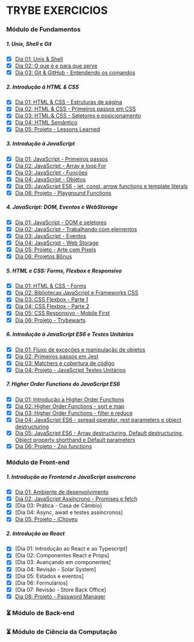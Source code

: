 # TRYBE EXERCICIOS 

### Módulo de Fundamentos

##### 1. Unix, Shell e Git
- [X] [Dia 01: Unix & Shell](https://github.com/zstgar/TRYBE/tree/fundamentos/1.1)
- [X] [Dia 02: O que é e para que serve](https://github.com/zstgar/TRYBE/tree/fundamentos/1.2)
- [X] [Dia 03: Git & GitHub - Entendendo os comandos](https://github.com/zstgar/TRYBE/tree/fundamentos/1.3)
##### 2. Introdução à HTML & CSS 
- [X] [Dia 01: HTML & CSS - Estruturas de página](https://github.com/zstgar/TRYBE/tree/fundamentos/2.1)
- [X] [Dia 02: HTML & CSS - Primeiros passos em CSS](https://github.com/zstgar/TRYBE/tree/fundamentos/2.2) 
- [X] [Dia 03: HTML & CSS - Seletores e posicionamento](https://github.com/zstgar/TRYBE/tree/fundamentos/2.3)
- [X] [Dia 04: HTML Semântico](https://github.com/zstgar/TRYBE/tree/fundamentos/2.4)
- [X] [Dia 05: Projeto - Lessons Learned](https://github.com/zstgar/TRYBE/tree/fundamentos/2.5) 

##### 3. Introdução à JavaScript
- [X] [Dia 01: JavaScript - Primeiros passos](https://github.com/zstgar/TRYBE/tree/fundamentos/3.1)
- [X] [Dia 02: JavaScript - Array e loop For](https://github.com/zstgar/TRYBE/tree/fundamentos/3.2)
- [X] [Dia 03: JavaScript - Funções](https://github.com/zstgar/TRYBE/tree/fundamentos/3.3)
- [X] [Dia 04: JavaScript - Objetos](https://github.com/zstgar/TRYBE/tree/fundamentos/3.4) 
- [X] [Dia 05: JavaScript ES6 - let, const, arrow functions e template literals](https://github.com/zstgar/TRYBE/tree/fundamentos/3.5)
- [X] [Dia 06: Projeto - Playground Functions](https://github.com/zstgar/TRYBE/tree/fundamentos/3.6)

##### 4. JavaScript: DOM, Eventos e WebStorage
- [X] [Dia 01: JavaScript - DOM e seletores](https://github.com/zstgar/TRYBE/tree/fundamentos/4.1)  
- [X] [Dia 02: JavaScript - Trabalhando com elementos](https://github.com/zstgar/TRYBE/tree/fundamentos/4.2)  
- [X] [Dia 03: JavaScript - Eventos](https://github.com/zstgar/TRYBE/tree/fundamentos/4.3) 
- [X] [Dia 04: JavaScript - Web Storage](https://github.com/zstgar/TRYBE/tree/fundamentos/4.4)  
- [X] [Dia 05: Projeto - Arte com Pixels](https://github.com/zstgar/TRYBE/tree/fundamentos/4.5)
- [X] [Dia 06: Projetos Bônus](https://github.com/zstgar/TRYBE/tree/fundamentos/4.6)

##### 5. HTML e CSS: Forms, Flexbox e Responsivo
- [X] [Dia 01: HTML & CSS - Forms](https://github.com/zstgar/TRYBE/tree/fundamentos/5.1) 
- [X] [Dia 02: Bibliotecas JavaScript e Frameworks CSS](https://github.com/zstgar/TRYBE/tree/fundamentos/5.2) 
- [X] [Dia 03: CSS Flexbox - Parte 1](https://github.com/zstgar/TRYBE/tree/fundamentos/5.3)  
- [X] [Dia 04: CSS Flexbox - Parte 2](https://github.com/zstgar/TRYBE/tree/fundamentos/5.4)  
- [X] [Dia 05: CSS Responsivo - Mobile First](https://github.com/zstgar/TRYBE/tree/fundamentos/5.5)   
- [X] [Dia 06: Projeto - Trybewarts](https://github.com/zstgar/TRYBE/tree/fundamentos/5.6)    

##### 6. Introdução à JavaScript ES6 e Testes Unitários
- [X] [Dia 01: Fluxo de exceções e manipulação de objetos](https://github.com/zstgar/TRYBE/tree/fundamentos/6.1)   
- [X] [Dia 02: Primeiros passos em Jest](https://github.com/zstgar/TRYBE/tree/fundamentos/6.2)
- [X] [Dia 03: Matchers e cobertura de código](https://github.com/zstgar/TRYBE/tree/fundamentos/6.3)   
- [X] [Dia 04: Projeto - JavaScript Testes Unitários](https://github.com/zstgar/TRYBE/tree/fundamentos/6.4)   

##### 7. Higher Order Functions do JavaScript ES6
- [X] [Dia 01: Introdução a Higher Order Functions](https://github.com/zstgar/TRYBE/tree/fundamentos/7.1)   
- [X] [Dia 02: Higher Order Functions - sort e map](https://github.com/zstgar/TRYBE/tree/fundamentos/7.2)    
- [X] [Dia 03: Higher Order Functions - filter e reduce](https://github.com/zstgar/TRYBE/tree/fundamentos/7.3)  
- [X] [Dia 04: JavaScript ES6 - spread operator, rest parameters e object destructuring](https://github.com/zstgar/TRYBE/tree/fundamentos/7.4)   
- [X] [Dia 05: JavaScript ES6 - Array destructuring, Default destructuring, Object property shorthand e Default parameters](https://github.com/zstgar/TRYBE/tree/fundamentos/7.5)    
- [X] [Dia 06: Projeto - Zoo functions](https://github.com/zstgar/TRYBE/tree/fundamentos/7.6)   

### Módulo de Front-end

##### 1. Introdução ao Frontend e JavaScript assíncrono
- [X] [Dia 01: Ambiente de desenvolvimento](https://github.com/zstgar/TRYBE/tree/frontend/1.1)
- [X] [Dia 02: JavaScript Assíncrono - Promises e fetch](https://github.com/zstgar/TRYBE/tree/frontend/1.2)
- [X] [Dia 03: Prática - Casa de Câmbio]
- [X] [Dia 04: Async, await e testes assíncronos]
- [X] [Dia 05: Projeto - iChoveu](https://github.com/zstgar/TRYBE/tree/frontend/1.5)

##### 2. Introdução ao React
- [X] [Dia 01: Introdução ao React e ao Typescript]
- [X] [Dia 02: Componentes React e Props]
- [X] [Dia 03: Avançando em componentes]
- [X] [Dia 04: Revisão - Solar System]
- [X] [Dia 05: Estados e eventos]
- [X] [Dia 06: Formulários]
- [X] [Dia 07: Revisão - Store Back Office]
- [X] [Dia 08: Projeto - Password Manager](https://github.com/zstgar/TRYBE/tree/frontend/2.8)

### :hourglass_flowing_sand: Módulo de Back-end
### :hourglass_flowing_sand: Módulo de Ciência da Computação
